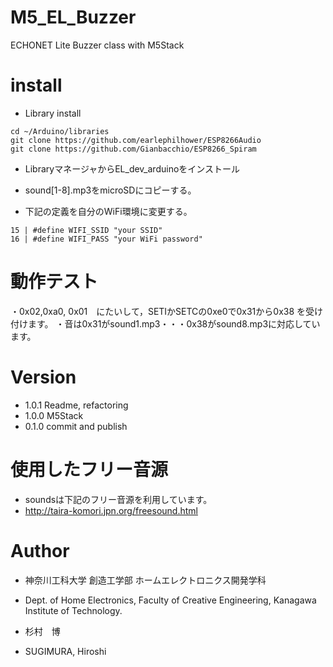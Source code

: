 # M5_EL_Buzzer
ECHONET Lite Buzzer class with M5Stack


# install

- Library install

```
cd ~/Arduino/libraries
git clone https://github.com/earlephilhower/ESP8266Audio
git clone https://github.com/Gianbacchio/ESP8266_Spiram
```

- LibraryマネージャからEL_dev_arduinoをインストール

- sound[1-8].mp3をmicroSDにコピーする。

- 下記の定義を自分のWiFi環境に変更する。

```
15 | #define WIFI_SSID "your SSID"
16 | #define WIFI_PASS "your WiFi password"
```


# 動作テスト

・0x02,0xa0, 0x01　にたいして，SETIかSETCの0xe0で0x31から0x38 を受け付けます。
・音は0x31がsound1.mp3・・・0x38がsound8.mp3に対応しています。



# Version

- 1.0.1 Readme, refactoring
- 1.0.0 M5Stack
- 0.1.0 commit and publish


# 使用したフリー音源

- soundsは下記のフリー音源を利用しています。
 - http://taira-komori.jpn.org/freesound.html


# Author

- 神奈川工科大学 創造工学部 ホームエレクトロニクス開発学科
 - Dept. of Home Electronics, Faculty of Creative Engineering, Kanagawa Institute of Technology.

- 杉村　博
 - SUGIMURA, Hiroshi


